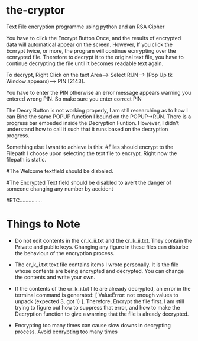# the-cryptor

Text File encryption programme using python and an RSA Cipher

You have to click the Encrypt Button Once, and the results of encrypted data will automatical appear on the screen. However, If you click the Ecnrypt twice, or more, the program will continue ecnrypting over the ecnrypted file. Therefore to decrypt it to the original text file, you have to continue decrypting the file until it becomes readable text again.

To decrypt, Right Click on the taxt Area--> Select RUN--> (Pop Up tk Window appears)--> PIN [2143].

You have to enter the PIN otherwise an error message appears warning you entered wrong PIN. So make sure you enter correct PIN

The Decry Button is not working properly, I am still researching as to how I can Bind the same POPUP function I bound on the POPUP->RUN. 
There is a progress bar embeded inside the Decryption Funtion. However, I didn't understand how to call it such that it runs based on the decryption progress.

Something else I want to achieve is this: 
  #Files should encrypt to the Filepath I choose upon selecting the text file to encrypt. Right now the filepath is static.
  
  #The Welcome textfield should be disbaled.
  
  #The Encrypted Text field should be disabled to avert the danger of someone changing any number by accident
  
  #ETC...............
 
 # Things to Note
 * Do not edit contents in the cr_k_ii.txt and the cr_k_ii.txt. They contain the Private and public keys. Changing any figure in these files can disturbe the behaviour of the encryption process.
 
 * The cr_k_i.txt text file contains items I wrote personally. It is the file whose contents are being encrypted and decrypted. You can change the contents and write your own.
 
 * If the contents of the cr_k_i.txt file are already decrypted, an error  in the terminal command is generated: [ ValueError: not enough values to unpack (expected 3, got 1) ]. Therefore, Encrypt the file first. I am still trying to figure out how to suppress that error, and how to make the Decryption function to give a warning that the file is already decrypted.
 
+ Encrypting too many times can cause slow downs in decrypting process. Avoid ecnrypting too many times
